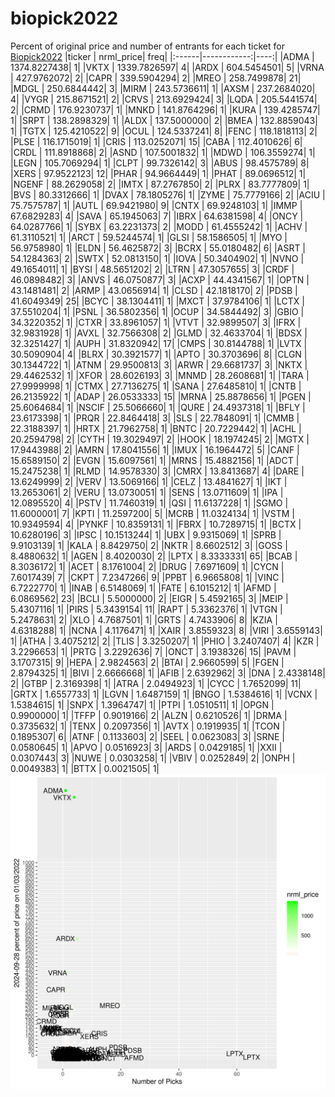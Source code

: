 # biopick2022
Percent of original price and number of entrants for each ticket for [Biopick2022](https://twitter.com/hashtag/Biopick2022)
|ticker |   nrml_price| freq|
|:------|------------:|----:|
|ADMA   | 1374.8227438|    1|
|VKTX   | 1339.7826597|    4|
|ARDX   |  604.5454501|    5|
|VRNA   |  427.9762072|    2|
|CAPR   |  339.5904294|    2|
|MREO   |  258.7499878|   21|
|MDGL   |  250.6844442|    3|
|MIRM   |  243.5736611|    1|
|AXSM   |  237.2684020|    4|
|VYGR   |  215.8671521|    2|
|CRVS   |  213.6929424|    3|
|LQDA   |  205.5441574|    2|
|CRMD   |  176.9230737|    1|
|MNKD   |  141.8764296|    1|
|KURA   |  139.4285747|    1|
|SRPT   |  138.2898329|    1|
|ALDX   |  137.5000000|    2|
|BMEA   |  132.8859043|    1|
|TGTX   |  125.4210522|    9|
|OCUL   |  124.5337241|    8|
|FENC   |  118.1818113|    2|
|PLSE   |  116.1715019|    1|
|CRIS   |  113.0252071|   15|
|CABA   |  112.4010626|    6|
|CRDL   |  111.8918868|    2|
|ASND   |  107.5001832|    1|
|MDWD   |  106.3559274|    1|
|LEGN   |  105.7069294|    1|
|CLPT   |   99.7326142|    3|
|ABUS   |   98.4575789|    8|
|XERS   |   97.9522123|   12|
|PHAR   |   94.9664449|    1|
|PHAT   |   89.0696512|    1|
|NGENF  |   88.2629058|    2|
|IMTX   |   87.2767850|    2|
|PLRX   |   83.7777809|    1|
|BVS    |   80.3312666|    1|
|DVAX   |   78.1805276|    1|
|ZYME   |   75.7779166|    2|
|ACIU   |   75.7575787|    1|
|AUTL   |   69.9421980|    9|
|CNTX   |   69.9248103|    1|
|IMMP   |   67.6829283|    4|
|SAVA   |   65.1945063|    7|
|IBRX   |   64.6381598|    4|
|ONCY   |   64.0287766|    1|
|SYBX   |   63.2231373|    2|
|MODD   |   61.4555242|    1|
|ACHV   |   61.3110521|    1|
|ARCT   |   59.5244574|    1|
|GLSI   |   58.1586505|    1|
|MYO    |   56.9758980|    1|
|ELDN   |   56.4625872|    3|
|BCRX   |   55.0180482|    6|
|ASRT   |   54.1284363|    2|
|SWTX   |   52.0813150|    1|
|IOVA   |   50.3404902|    1|
|NVNO   |   49.1654011|    1|
|BYSI   |   48.5651202|    2|
|LTRN   |   47.3057655|    3|
|CRDF   |   46.0898482|    3|
|ANVS   |   46.0750877|    3|
|ACXP   |   44.4341567|    1|
|OPTN   |   43.1481481|    2|
|ARMP   |   43.0656914|    1|
|CLSD   |   42.1818170|    2|
|PDSB   |   41.6049349|   25|
|BCYC   |   38.1304411|    1|
|MXCT   |   37.9784106|    1|
|LCTX   |   37.5510204|    1|
|PSNL   |   36.5802356|    1|
|OCUP   |   34.5844492|    3|
|GBIO   |   34.3220352|    1|
|CTXR   |   33.8961057|    1|
|VTVT   |   32.9899507|    3|
|IFRX   |   32.9831928|    1|
|AVXL   |   32.7566308|    2|
|GLMD   |   32.4633704|    1|
|BDSX   |   32.3251427|    1|
|AUPH   |   31.8320942|   17|
|CMPS   |   30.8144788|    1|
|LVTX   |   30.5090904|    4|
|BLRX   |   30.3921577|    1|
|APTO   |   30.3703696|    8|
|CLGN   |   30.1344722|    1|
|ATNM   |   29.9500813|    3|
|ARWR   |   29.6681737|    3|
|NKTX   |   29.4462532|    1|
|XFOR   |   28.6026193|    3|
|MNMD   |   28.2608681|    1|
|TARA   |   27.9999998|    1|
|CTMX   |   27.7136275|    1|
|SANA   |   27.6485810|    1|
|CNTB   |   26.2135922|    1|
|ADAP   |   26.0533333|   15|
|MRNA   |   25.8878656|    1|
|PGEN   |   25.6064684|    1|
|NSCIF  |   25.5066660|    1|
|QURE   |   24.4937318|    1|
|BFLY   |   23.6173398|    1|
|PRQR   |   22.8464418|    3|
|SLS    |   22.7848091|    1|
|CMMB   |   22.3188397|    1|
|HRTX   |   21.7962758|    1|
|BNTC   |   20.7229442|    1|
|ACHL   |   20.2594798|    2|
|CYTH   |   19.3029497|    2|
|HOOK   |   18.1974245|    2|
|MGTX   |   17.9443988|    2|
|AMRN   |   17.8041556|    1|
|IMUX   |   16.1964472|    5|
|CANF   |   15.6589150|    2|
|EVGN   |   15.6097561|    1|
|MRNS   |   15.4882156|    1|
|ADCT   |   15.2475238|    1|
|RLMD   |   14.9578330|    3|
|CMRX   |   13.8413687|    4|
|DARE   |   13.6249999|    2|
|VERV   |   13.5069166|    1|
|CELZ   |   13.4841627|    1|
|IKT    |   13.2653061|    2|
|VERU   |   13.0730051|    1|
|SENS   |   13.0711609|    1|
|IPA    |   12.0895520|    4|
|PSTV   |   11.7460319|    1|
|QSI    |   11.6137228|    1|
|SGMO   |   11.6000001|    7|
|KPTI   |   11.2597200|    5|
|MCRB   |   11.0324134|    1|
|VSTM   |   10.9349594|    4|
|PYNKF  |   10.8359131|    1|
|FBRX   |   10.7289715|    1|
|BCTX   |   10.6280196|    3|
|IPSC   |   10.1513244|    1|
|UBX    |    9.9315069|    1|
|SPRB   |    9.9103139|    1|
|KALA   |    8.8429750|    2|
|NKTR   |    8.6602512|    3|
|GOSS   |    8.4880632|    1|
|AGEN   |    8.4020030|    2|
|LPTX   |    8.3333331|   65|
|BCAB   |    8.3036172|    1|
|ACET   |    8.1761004|    2|
|DRUG   |    7.6971609|    1|
|CYCN   |    7.6017439|    7|
|CKPT   |    7.2347266|    9|
|PPBT   |    6.9665808|    1|
|VINC   |    6.7222770|    1|
|INAB   |    6.5148069|    1|
|FATE   |    6.1015212|    1|
|AFMD   |    6.0869562|   23|
|BCLI   |    5.5000000|    2|
|EIGR   |    5.4592165|    3|
|MEIP   |    5.4307116|    1|
|PIRS   |    5.3439154|   11|
|RAPT   |    5.3362376|    1|
|VTGN   |    5.2478631|    2|
|XLO    |    4.7687501|    1|
|GRTS   |    4.7433906|    8|
|KZIA   |    4.6318288|    1|
|NCNA   |    4.1176471|    1|
|XAIR   |    3.8559323|    8|
|VIRI   |    3.6559143|    1|
|ATHA   |    3.4075212|    2|
|TLIS   |    3.3250207|    1|
|PHIO   |    3.2407407|    4|
|KZR    |    3.2296653|    1|
|PRTG   |    3.2292636|    7|
|ONCT   |    3.1938326|   15|
|PAVM   |    3.1707315|    9|
|HEPA   |    2.9824563|    2|
|BTAI   |    2.9660599|    5|
|FGEN   |    2.8794325|    1|
|BIVI   |    2.6666668|    1|
|AFIB   |    2.6392962|    3|
|DNA    |    2.4338148|    2|
|GTBP   |    2.3169398|    1|
|ATRA   |    2.0494923|    1|
|CYCC   |    1.7652099|   11|
|GRTX   |    1.6557733|    1|
|LGVN   |    1.6487159|    1|
|BNGO   |    1.5384616|    1|
|VCNX   |    1.5384615|    1|
|SNPX   |    1.3964747|    1|
|PTPI   |    1.0510511|    1|
|OPGN   |    0.9900000|    1|
|TFFP   |    0.9019166|    2|
|ALZN   |    0.6210526|    1|
|DRMA   |    0.3735632|    1|
|TENX   |    0.2097356|    1|
|AVTX   |    0.1919935|    1|
|TCON   |    0.1895307|    6|
|ATNF   |    0.1133603|    2|
|SEEL   |    0.0623083|    3|
|SRNE   |    0.0580645|    1|
|APVO   |    0.0516923|    3|
|ARDS   |    0.0429185|    1|
|XXII   |    0.0307443|    3|
|NUWE   |    0.0303258|    1|
|VBIV   |    0.0252849|    2|
|ONPH   |    0.0049383|    1|
|BTTX   |    0.0021505|    1|
![retvspicks](biopicks.png?raw=true)
